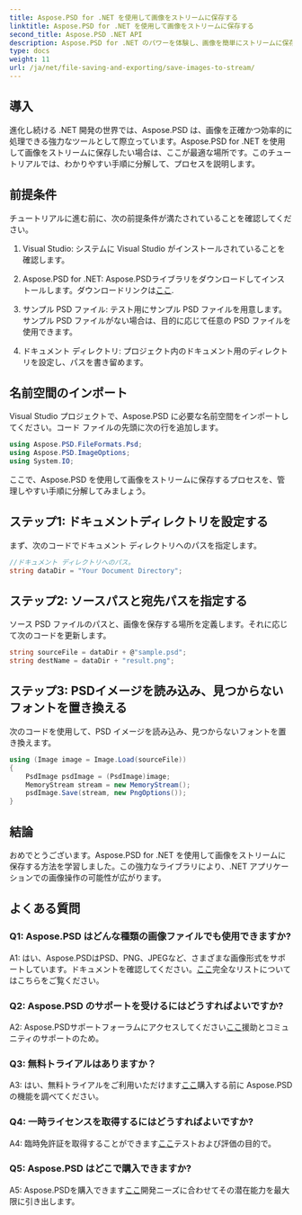 ```yaml
---
title: Aspose.PSD for .NET を使用して画像をストリームに保存する
linktitle: Aspose.PSD for .NET を使用して画像をストリームに保存する
second_title: Aspose.PSD .NET API
description: Aspose.PSD for .NET のパワーを体験し、画像を簡単にストリームに保存する方法を学びましょう。シームレスな統合を実現するには、ステップバイステップのガイドに従ってください。
type: docs
weight: 11
url: /ja/net/file-saving-and-exporting/save-images-to-stream/
---
```

## 導入

進化し続ける .NET 開発の世界では、Aspose.PSD は、画像を正確かつ効率的に処理できる強力なツールとして際立っています。Aspose.PSD for .NET を使用して画像をストリームに保存したい場合は、ここが最適な場所です。このチュートリアルでは、わかりやすい手順に分解して、プロセスを説明します。

## 前提条件

チュートリアルに進む前に、次の前提条件が満たされていることを確認してください。

1. Visual Studio: システムに Visual Studio がインストールされていることを確認します。

2.  Aspose.PSD for .NET: Aspose.PSDライブラリをダウンロードしてインストールします。ダウンロードリンクは[ここ](https://releases.aspose.com/psd/net/).

3. サンプル PSD ファイル: テスト用にサンプル PSD ファイルを用意します。サンプル PSD ファイルがない場合は、目的に応じて任意の PSD ファイルを使用できます。

4. ドキュメント ディレクトリ: プロジェクト内のドキュメント用のディレクトリを設定し、パスを書き留めます。

## 名前空間のインポート

Visual Studio プロジェクトで、Aspose.PSD に必要な名前空間をインポートしてください。コード ファイルの先頭に次の行を追加します。

```csharp
using Aspose.PSD.FileFormats.Psd;
using Aspose.PSD.ImageOptions;
using System.IO;
```

ここで、Aspose.PSD を使用して画像をストリームに保存するプロセスを、管理しやすい手順に分解してみましょう。

## ステップ1: ドキュメントディレクトリを設定する

まず、次のコードでドキュメント ディレクトリへのパスを指定します。

```csharp
//ドキュメント ディレクトリへのパス。
string dataDir = "Your Document Directory";
```

## ステップ2: ソースパスと宛先パスを指定する

ソース PSD ファイルのパスと、画像を保存する場所を定義します。それに応じて次のコードを更新します。

```csharp
string sourceFile = dataDir + @"sample.psd";
string destName = dataDir + "result.png";
```

## ステップ3: PSDイメージを読み込み、見つからないフォントを置き換える

次のコードを使用して、PSD イメージを読み込み、見つからないフォントを置き換えます。

```csharp
using (Image image = Image.Load(sourceFile))
{
    PsdImage psdImage = (PsdImage)image;
    MemoryStream stream = new MemoryStream();
    psdImage.Save(stream, new PngOptions());
}
```

## 結論

おめでとうございます。Aspose.PSD for .NET を使用して画像をストリームに保存する方法を学習しました。この強力なライブラリにより、.NET アプリケーションでの画像操作の可能性が広がります。

## よくある質問

### Q1: Aspose.PSD はどんな種類の画像ファイルでも使用できますか?

 A1: はい、Aspose.PSDはPSD、PNG、JPEGなど、さまざまな画像形式をサポートしています。ドキュメントを確認してください。[ここ](https://reference.aspose.com/psd/net/)完全なリストについてはこちらをご覧ください。

### Q2: Aspose.PSD のサポートを受けるにはどうすればよいですか?

 A2: Aspose.PSDサポートフォーラムにアクセスしてください[ここ](https://forum.aspose.com/c/psd/34)援助とコミュニティのサポートのため。

### Q3: 無料トライアルはありますか？

 A3: はい、無料トライアルをご利用いただけます[ここ](https://releases.aspose.com/)購入する前に Aspose.PSD の機能を調べてください。

### Q4: 一時ライセンスを取得するにはどうすればよいですか?

 A4: 臨時免許証を取得することができます[ここ](https://purchase.aspose.com/temporary-license/)テストおよび評価の目的で。

### Q5: Aspose.PSD はどこで購入できますか?

 A5: Aspose.PSDを購入できます[ここ](https://purchase.aspose.com/buy)開発ニーズに合わせてその潜在能力を最大限に引き出します。